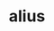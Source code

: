 ---
title: alius
nmtitle: alius
meaning: other, another
ch: ten
pos: totadjective
femend: alia
neutend: aliud
---